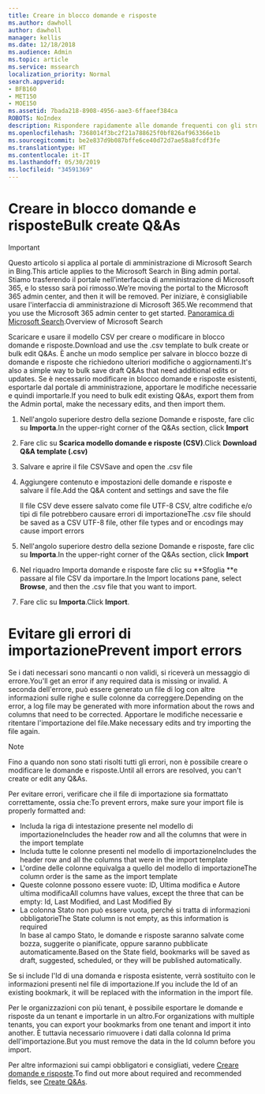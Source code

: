 ```yaml
---
title: Creare in blocco domande e risposte
ms.author: dawholl
author: dawholl
manager: kellis
ms.date: 12/18/2018
ms.audience: Admin
ms.topic: article
ms.service: mssearch
localization_priority: Normal
search.appverid:
- BFB160
- MET150
- MOE150
ms.assetid: 7bada218-8908-4956-aae3-6ffaeef384ca
ROBOTS: NoIndex
description: Rispondere rapidamente alle domande frequenti con gli strumenti di importazione nel portale di amministrazione di Microsoft Search
ms.openlocfilehash: 7368014f3bc2f21a788625f0bf826af963366e1b
ms.sourcegitcommit: be2e837d9b087bffe6ce40d72d7ae58a8fcdf3fe
ms.translationtype: HT
ms.contentlocale: it-IT
ms.lasthandoff: 05/30/2019
ms.locfileid: "34591369"
---
```

# <a name="bulk-create-qas"></a><span data-ttu-id="a2257-103">Creare in blocco domande e risposte</span><span class="sxs-lookup"><span data-stu-id="a2257-103">Bulk create Q&As</span></span>

> [!IMPORTANT]
> <span data-ttu-id="a2257-104">Questo articolo si applica al portale di amministrazione di Microsoft Search in Bing.</span><span class="sxs-lookup"><span data-stu-id="a2257-104">This article applies to the Microsoft Search in Bing admin portal.</span></span> <span data-ttu-id="a2257-105">Stiamo trasferendo il portale nell’interfaccia di amministrazione di Microsoft 365, e lo stesso sarà poi rimosso.</span><span class="sxs-lookup"><span data-stu-id="a2257-105">We’re moving the portal to the Microsoft 365 admin center, and then it will be removed.</span></span> <span data-ttu-id="a2257-106">Per iniziare, è consigliabile usare l'interfaccia di amministrazione di Microsoft 365.</span><span class="sxs-lookup"><span data-stu-id="a2257-106">We recommend that you use the Microsoft 365 admin center to get started.</span></span> <span data-ttu-id="a2257-107">[Panoramica di Microsoft Search](overview-microsoft-search.md).</span><span class="sxs-lookup"><span data-stu-id="a2257-107">Overview of Microsoft Search</span></span>
    
<span data-ttu-id="a2257-108">Scaricare e usare il modello CSV per creare o modificare in blocco domande e risposte.</span><span class="sxs-lookup"><span data-stu-id="a2257-108">Download and use the .csv template to bulk create or bulk edit Q&As.</span></span> <span data-ttu-id="a2257-109">È anche un modo semplice per salvare in blocco bozze di domande e risposte che richiedono ulteriori modifiche o aggiornamenti.</span><span class="sxs-lookup"><span data-stu-id="a2257-109">It's also a simple way to bulk save draft Q&As that need additional edits or updates.</span></span> <span data-ttu-id="a2257-110">Se è necessario modificare in blocco domande e risposte esistenti, esportarle dal portale di amministrazione, apportare le modifiche necessarie e quindi importarle.</span><span class="sxs-lookup"><span data-stu-id="a2257-110">If you need to bulk edit existing Q&As, export them from the Admin portal, make the necessary edits, and then import them.</span></span>
  
1. <span data-ttu-id="a2257-111">Nell'angolo superiore destro della sezione Domande e risposte, fare clic su **Importa**.</span><span class="sxs-lookup"><span data-stu-id="a2257-111">In the upper-right corner of the Q&As section, click **Import**</span></span>
    
2. <span data-ttu-id="a2257-112">Fare clic su **Scarica modello domande e risposte (CSV)**.</span><span class="sxs-lookup"><span data-stu-id="a2257-112">Click **Download Q&A template (.csv)**</span></span>
    
3. <span data-ttu-id="a2257-113">Salvare e aprire il file CSV</span><span class="sxs-lookup"><span data-stu-id="a2257-113">Save and open the .csv file</span></span>
    
4. <span data-ttu-id="a2257-114">Aggiungere contenuto e impostazioni delle domande e risposte e salvare il file.</span><span class="sxs-lookup"><span data-stu-id="a2257-114">Add the Q&A content and settings and save the file</span></span>

    <span data-ttu-id="a2257-115">Il file CSV deve essere salvato come file UTF-8 CSV, altre codifiche e/o tipi di file potrebbero causare errori di importazione</span><span class="sxs-lookup"><span data-stu-id="a2257-115">The .csv file should be saved as a CSV UTF-8 file, other file types and or encodings may cause import errors</span></span>
    
5. <span data-ttu-id="a2257-116">Nell'angolo superiore destro della sezione Domande e risposte, fare clic su **Importa**.</span><span class="sxs-lookup"><span data-stu-id="a2257-116">In the upper-right corner of the Q&As section, click **Import**</span></span>
    
6. <span data-ttu-id="a2257-117">Nel riquadro Importa domande e risposte fare clic su \*\*Sfoglia \*\*e passare al file CSV da importare.</span><span class="sxs-lookup"><span data-stu-id="a2257-117">In the Import locations pane, select **Browse**, and then the .csv file that you want to import.</span></span> 
    
7. <span data-ttu-id="a2257-118">Fare clic su **Importa**.</span><span class="sxs-lookup"><span data-stu-id="a2257-118">Click **Import**.</span></span>

# <a name="prevent-import-errors"></a><span data-ttu-id="a2257-119">Evitare gli errori di importazione</span><span class="sxs-lookup"><span data-stu-id="a2257-119">Prevent import errors</span></span>      
<span data-ttu-id="a2257-120">Se i dati necessari sono mancanti o non validi, si riceverà un messaggio di errore.</span><span class="sxs-lookup"><span data-stu-id="a2257-120">You'll get an error if any required data is missing or invalid.</span></span> <span data-ttu-id="a2257-121">A seconda dell'errore, può essere generato un file di log con altre informazioni sulle righe e sulle colonne da correggere.</span><span class="sxs-lookup"><span data-stu-id="a2257-121">Depending on the error, a log file may be generated with more information about the rows and columns that need to be corrected.</span></span> <span data-ttu-id="a2257-122">Apportare le modifiche necessarie e ritentare l'importazione del file.</span><span class="sxs-lookup"><span data-stu-id="a2257-122">Make necessary edits and try importing the file again.</span></span>

> [!NOTE]
> <span data-ttu-id="a2257-123">Fino a quando non sono stati risolti tutti gli errori, non è possibile creare o modificare le domande e risposte.</span><span class="sxs-lookup"><span data-stu-id="a2257-123">Until all errors are resolved, you can't create or edit any Q&As.</span></span> 

<span data-ttu-id="a2257-124">Per evitare errori, verificare che il file di importazione sia formattato correttamente, ossia che:</span><span class="sxs-lookup"><span data-stu-id="a2257-124">To prevent errors, make sure your import file is properly formatted and:</span></span>
- <span data-ttu-id="a2257-125">Includa la riga di intestazione presente nel modello di importazione</span><span class="sxs-lookup"><span data-stu-id="a2257-125">Includes the header row and all the columns that were in the import template</span></span>
- <span data-ttu-id="a2257-126">Includa tutte le colonne presenti nel modello di importazione</span><span class="sxs-lookup"><span data-stu-id="a2257-126">Includes the header row and all the columns that were in the import template</span></span>
- <span data-ttu-id="a2257-127">L'ordine delle colonne equivalga a quello del modello di importazione</span><span class="sxs-lookup"><span data-stu-id="a2257-127">The column order is the same as the import template</span></span>
- <span data-ttu-id="a2257-128">Queste colonne possono essere vuote: ID, Ultima modifica e Autore ultima modifica</span><span class="sxs-lookup"><span data-stu-id="a2257-128">All columns have values, except the three that can be empty: Id, Last Modified, and Last Modified By</span></span>
- <span data-ttu-id="a2257-129">La colonna Stato non può essere vuota, perché si tratta di informazioni obbligatorie</span><span class="sxs-lookup"><span data-stu-id="a2257-129">The State column is not empty, as this information is required</span></span>  
<span data-ttu-id="a2257-130">In base al campo Stato, le domande e risposte saranno salvate come bozza, suggerite o pianificate, oppure saranno pubblicate automaticamente.</span><span class="sxs-lookup"><span data-stu-id="a2257-130">Based on the State field, bookmarks will be saved as draft, suggested, scheduled, or they will be published automatically.</span></span>

<span data-ttu-id="a2257-131">Se si include l'Id di una domanda e risposta esistente, verrà sostituito con le informazioni presenti nel file di importazione.</span><span class="sxs-lookup"><span data-stu-id="a2257-131">If you include the Id of an existing bookmark, it will be replaced with the information in the import file.</span></span>

<span data-ttu-id="a2257-132">Per le organizzazioni con più tenant, è possibile esportare le domande e risposte da un tenant e importarle in un altro.</span><span class="sxs-lookup"><span data-stu-id="a2257-132">For organizations with multiple tenants, you can export your bookmarks from one tenant and import it into another.</span></span> <span data-ttu-id="a2257-133">È tuttavia necessario rimuovere i dati dalla colonna Id prima dell'importazione.</span><span class="sxs-lookup"><span data-stu-id="a2257-133">But you must remove the data in the Id column before you import.</span></span>

<span data-ttu-id="a2257-134">Per altre informazioni sui campi obbligatori e consigliati, vedere [Creare domande e risposte](create-qas.md).</span><span class="sxs-lookup"><span data-stu-id="a2257-134">To find out more about required and recommended fields, see [Create Q&As](create-qas.md).</span></span>

  

